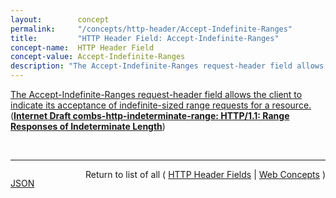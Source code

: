 ```yaml
---
layout:        concept
permalink:     "/concepts/http-header/Accept-Indefinite-Ranges"
title:         "HTTP Header Field: Accept-Indefinite-Ranges"
concept-name:  HTTP Header Field
concept-value: Accept-Indefinite-Ranges
description: "The Accept-Indefinite-Ranges request-header field allows the client to indicate its acceptance of indefinite-sized range requests for a resource."
---
```


[The Accept-Indefinite-Ranges request-header field allows the client to indicate its acceptance of indefinite-sized range requests for a resource.](https://datatracker.ietf.org/doc/html/draft-combs-http-indeterminate-range#section-2.1 "Read documentation for HTTP Header Field &#34;Accept-Indefinite-Ranges&#34;") (**[Internet Draft combs-http-indeterminate-range: HTTP/1.1: Range Responses of Indeterminate Length](/specs/IETF/I-D/combs-http-indeterminate-range "The Hypertext Transfer Protocol (HTTP) is an application-level protocol for distributed, collaborative, hypermedia information systems. HTTP has been in use by the World Wide Web global information initiative since 1990. This document updates RFC 7233 Part 5 of the eight-part specification that defines the protocol referred to as &#34;HTTP/1.1&#34;. Part 5 defines range-specific requests and the rules for constructing and combining responses to those requests. This document improves support for responding to range requests for resources of indeterminate size.")**)

<br/>
<hr/>

<p style="float : left"><a href="./Accept-Indefinite-Ranges.json" title="JSON representing this particular Web Concept value">JSON</a></p>
<p style="text-align: right">Return to list of all ( <a href="../http-header/">HTTP Header Fields</a> | <a href="../">Web Concepts</a> )</p>
